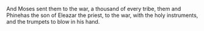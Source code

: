 And Moses sent them to the war, a thousand of every tribe, them and Phinehas the son of Eleazar the priest, to the war, with the holy instruments, and the trumpets to blow in his hand.

